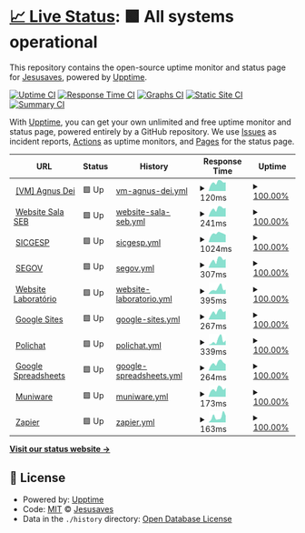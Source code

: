 # [📈 Live Status](https://pazkero.github.io/pilabunb): <!--live status--> **🟩 All systems operational**

This repository contains the open-source uptime monitor and status page for [Jesusaves](https://gitlab.com/jesusalva), powered by [Upptime](https://github.com/upptime/upptime).

[![Uptime CI](https://github.com/pazkero/pilabunb/workflows/Uptime%20CI/badge.svg)](https://github.com/pazkero/pilabunb/actions?query=workflow%3A%22Uptime+CI%22)
[![Response Time CI](https://github.com/pazkero/pilabunb/workflows/Response%20Time%20CI/badge.svg)](https://github.com/pazkero/pilabunb/actions?query=workflow%3A%22Response+Time+CI%22)
[![Graphs CI](https://github.com/pazkero/pilabunb/workflows/Graphs%20CI/badge.svg)](https://github.com/pazkero/pilabunb/actions?query=workflow%3A%22Graphs+CI%22)
[![Static Site CI](https://github.com/pazkero/pilabunb/workflows/Static%20Site%20CI/badge.svg)](https://github.com/pazkero/pilabunb/actions?query=workflow%3A%22Static+Site+CI%22)
[![Summary CI](https://github.com/pazkero/pilabunb/workflows/Summary%20CI/badge.svg)](https://github.com/pazkero/pilabunb/actions?query=workflow%3A%22Summary+CI%22)

With [Upptime](https://upptime.js.org), you can get your own unlimited and free uptime monitor and status page, powered entirely by a GitHub repository. We use [Issues](https://github.com/pazkero/pilabunb/issues) as incident reports, [Actions](https://github.com/pazkero/pilabunb/actions) as uptime monitors, and [Pages](https://pazkero.github.io/pilabunb) for the status page.

<!--start: status pages-->
<!-- This summary is generated by Upptime (https://github.com/upptime/upptime) -->
<!-- Do not edit this manually, your changes will be overwritten -->
<!-- prettier-ignore -->
| URL | Status | History | Response Time | Uptime |
| --- | ------ | ------- | ------------- | ------ |
| <img alt="" src="https://icons.duckduckgo.com/ip3/null.ico" height="13"> [[VM] Agnus Dei](75.119.128.234) | 🟩 Up | [vm-agnus-dei.yml](https://github.com/pazkero/pilabunb/commits/HEAD/history/vm-agnus-dei.yml) | <details><summary><img alt="Response time graph" src="./graphs/vm-agnus-dei/response-time-week.png" height="20"> 120ms</summary><br><a href="https://pazkero.github.io/pilabunb/history/vm-agnus-dei"><img alt="Response time 121" src="https://img.shields.io/endpoint?url=https%3A%2F%2Fraw.githubusercontent.com%2Fpazkero%2Fpilabunb%2FHEAD%2Fapi%2Fvm-agnus-dei%2Fresponse-time.json"></a><br><a href="https://pazkero.github.io/pilabunb/history/vm-agnus-dei"><img alt="24-hour response time 120" src="https://img.shields.io/endpoint?url=https%3A%2F%2Fraw.githubusercontent.com%2Fpazkero%2Fpilabunb%2FHEAD%2Fapi%2Fvm-agnus-dei%2Fresponse-time-day.json"></a><br><a href="https://pazkero.github.io/pilabunb/history/vm-agnus-dei"><img alt="7-day response time 120" src="https://img.shields.io/endpoint?url=https%3A%2F%2Fraw.githubusercontent.com%2Fpazkero%2Fpilabunb%2FHEAD%2Fapi%2Fvm-agnus-dei%2Fresponse-time-week.json"></a><br><a href="https://pazkero.github.io/pilabunb/history/vm-agnus-dei"><img alt="30-day response time 119" src="https://img.shields.io/endpoint?url=https%3A%2F%2Fraw.githubusercontent.com%2Fpazkero%2Fpilabunb%2FHEAD%2Fapi%2Fvm-agnus-dei%2Fresponse-time-month.json"></a><br><a href="https://pazkero.github.io/pilabunb/history/vm-agnus-dei"><img alt="1-year response time 121" src="https://img.shields.io/endpoint?url=https%3A%2F%2Fraw.githubusercontent.com%2Fpazkero%2Fpilabunb%2FHEAD%2Fapi%2Fvm-agnus-dei%2Fresponse-time-year.json"></a></details> | <details><summary><a href="https://pazkero.github.io/pilabunb/history/vm-agnus-dei">100.00%</a></summary><a href="https://pazkero.github.io/pilabunb/history/vm-agnus-dei"><img alt="All-time uptime 99.46%" src="https://img.shields.io/endpoint?url=https%3A%2F%2Fraw.githubusercontent.com%2Fpazkero%2Fpilabunb%2FHEAD%2Fapi%2Fvm-agnus-dei%2Fuptime.json"></a><br><a href="https://pazkero.github.io/pilabunb/history/vm-agnus-dei"><img alt="24-hour uptime 100.00%" src="https://img.shields.io/endpoint?url=https%3A%2F%2Fraw.githubusercontent.com%2Fpazkero%2Fpilabunb%2FHEAD%2Fapi%2Fvm-agnus-dei%2Fuptime-day.json"></a><br><a href="https://pazkero.github.io/pilabunb/history/vm-agnus-dei"><img alt="7-day uptime 100.00%" src="https://img.shields.io/endpoint?url=https%3A%2F%2Fraw.githubusercontent.com%2Fpazkero%2Fpilabunb%2FHEAD%2Fapi%2Fvm-agnus-dei%2Fuptime-week.json"></a><br><a href="https://pazkero.github.io/pilabunb/history/vm-agnus-dei"><img alt="30-day uptime 100.00%" src="https://img.shields.io/endpoint?url=https%3A%2F%2Fraw.githubusercontent.com%2Fpazkero%2Fpilabunb%2FHEAD%2Fapi%2Fvm-agnus-dei%2Fuptime-month.json"></a><br><a href="https://pazkero.github.io/pilabunb/history/vm-agnus-dei"><img alt="1-year uptime 99.46%" src="https://img.shields.io/endpoint?url=https%3A%2F%2Fraw.githubusercontent.com%2Fpazkero%2Fpilabunb%2FHEAD%2Fapi%2Fvm-agnus-dei%2Fuptime-year.json"></a></details>
| <img alt="" src="https://icons.duckduckgo.com/ip3/www.projetosalasebunb.com.br.ico" height="13"> [Website Sala SEB](https://www.projetosalasebunb.com.br/adesao) | 🟩 Up | [website-sala-seb.yml](https://github.com/pazkero/pilabunb/commits/HEAD/history/website-sala-seb.yml) | <details><summary><img alt="Response time graph" src="./graphs/website-sala-seb/response-time-week.png" height="20"> 241ms</summary><br><a href="https://pazkero.github.io/pilabunb/history/website-sala-seb"><img alt="Response time 323" src="https://img.shields.io/endpoint?url=https%3A%2F%2Fraw.githubusercontent.com%2Fpazkero%2Fpilabunb%2FHEAD%2Fapi%2Fwebsite-sala-seb%2Fresponse-time.json"></a><br><a href="https://pazkero.github.io/pilabunb/history/website-sala-seb"><img alt="24-hour response time 258" src="https://img.shields.io/endpoint?url=https%3A%2F%2Fraw.githubusercontent.com%2Fpazkero%2Fpilabunb%2FHEAD%2Fapi%2Fwebsite-sala-seb%2Fresponse-time-day.json"></a><br><a href="https://pazkero.github.io/pilabunb/history/website-sala-seb"><img alt="7-day response time 241" src="https://img.shields.io/endpoint?url=https%3A%2F%2Fraw.githubusercontent.com%2Fpazkero%2Fpilabunb%2FHEAD%2Fapi%2Fwebsite-sala-seb%2Fresponse-time-week.json"></a><br><a href="https://pazkero.github.io/pilabunb/history/website-sala-seb"><img alt="30-day response time 289" src="https://img.shields.io/endpoint?url=https%3A%2F%2Fraw.githubusercontent.com%2Fpazkero%2Fpilabunb%2FHEAD%2Fapi%2Fwebsite-sala-seb%2Fresponse-time-month.json"></a><br><a href="https://pazkero.github.io/pilabunb/history/website-sala-seb"><img alt="1-year response time 323" src="https://img.shields.io/endpoint?url=https%3A%2F%2Fraw.githubusercontent.com%2Fpazkero%2Fpilabunb%2FHEAD%2Fapi%2Fwebsite-sala-seb%2Fresponse-time-year.json"></a></details> | <details><summary><a href="https://pazkero.github.io/pilabunb/history/website-sala-seb">100.00%</a></summary><a href="https://pazkero.github.io/pilabunb/history/website-sala-seb"><img alt="All-time uptime 99.99%" src="https://img.shields.io/endpoint?url=https%3A%2F%2Fraw.githubusercontent.com%2Fpazkero%2Fpilabunb%2FHEAD%2Fapi%2Fwebsite-sala-seb%2Fuptime.json"></a><br><a href="https://pazkero.github.io/pilabunb/history/website-sala-seb"><img alt="24-hour uptime 100.00%" src="https://img.shields.io/endpoint?url=https%3A%2F%2Fraw.githubusercontent.com%2Fpazkero%2Fpilabunb%2FHEAD%2Fapi%2Fwebsite-sala-seb%2Fuptime-day.json"></a><br><a href="https://pazkero.github.io/pilabunb/history/website-sala-seb"><img alt="7-day uptime 100.00%" src="https://img.shields.io/endpoint?url=https%3A%2F%2Fraw.githubusercontent.com%2Fpazkero%2Fpilabunb%2FHEAD%2Fapi%2Fwebsite-sala-seb%2Fuptime-week.json"></a><br><a href="https://pazkero.github.io/pilabunb/history/website-sala-seb"><img alt="30-day uptime 100.00%" src="https://img.shields.io/endpoint?url=https%3A%2F%2Fraw.githubusercontent.com%2Fpazkero%2Fpilabunb%2FHEAD%2Fapi%2Fwebsite-sala-seb%2Fuptime-month.json"></a><br><a href="https://pazkero.github.io/pilabunb/history/website-sala-seb"><img alt="1-year uptime 99.99%" src="https://img.shields.io/endpoint?url=https%3A%2F%2Fraw.githubusercontent.com%2Fpazkero%2Fpilabunb%2FHEAD%2Fapi%2Fwebsite-sala-seb%2Fuptime-year.json"></a></details>
| <img alt="" src="https://icons.duckduckgo.com/ip3/sicgesp.com.br.ico" height="13"> [SICGESP](https://sicgesp.com.br/login/) | 🟩 Up | [sicgesp.yml](https://github.com/pazkero/pilabunb/commits/HEAD/history/sicgesp.yml) | <details><summary><img alt="Response time graph" src="./graphs/sicgesp/response-time-week.png" height="20"> 1024ms</summary><br><a href="https://pazkero.github.io/pilabunb/history/sicgesp"><img alt="Response time 1014" src="https://img.shields.io/endpoint?url=https%3A%2F%2Fraw.githubusercontent.com%2Fpazkero%2Fpilabunb%2FHEAD%2Fapi%2Fsicgesp%2Fresponse-time.json"></a><br><a href="https://pazkero.github.io/pilabunb/history/sicgesp"><img alt="24-hour response time 884" src="https://img.shields.io/endpoint?url=https%3A%2F%2Fraw.githubusercontent.com%2Fpazkero%2Fpilabunb%2FHEAD%2Fapi%2Fsicgesp%2Fresponse-time-day.json"></a><br><a href="https://pazkero.github.io/pilabunb/history/sicgesp"><img alt="7-day response time 1024" src="https://img.shields.io/endpoint?url=https%3A%2F%2Fraw.githubusercontent.com%2Fpazkero%2Fpilabunb%2FHEAD%2Fapi%2Fsicgesp%2Fresponse-time-week.json"></a><br><a href="https://pazkero.github.io/pilabunb/history/sicgesp"><img alt="30-day response time 1009" src="https://img.shields.io/endpoint?url=https%3A%2F%2Fraw.githubusercontent.com%2Fpazkero%2Fpilabunb%2FHEAD%2Fapi%2Fsicgesp%2Fresponse-time-month.json"></a><br><a href="https://pazkero.github.io/pilabunb/history/sicgesp"><img alt="1-year response time 1014" src="https://img.shields.io/endpoint?url=https%3A%2F%2Fraw.githubusercontent.com%2Fpazkero%2Fpilabunb%2FHEAD%2Fapi%2Fsicgesp%2Fresponse-time-year.json"></a></details> | <details><summary><a href="https://pazkero.github.io/pilabunb/history/sicgesp">100.00%</a></summary><a href="https://pazkero.github.io/pilabunb/history/sicgesp"><img alt="All-time uptime 99.97%" src="https://img.shields.io/endpoint?url=https%3A%2F%2Fraw.githubusercontent.com%2Fpazkero%2Fpilabunb%2FHEAD%2Fapi%2Fsicgesp%2Fuptime.json"></a><br><a href="https://pazkero.github.io/pilabunb/history/sicgesp"><img alt="24-hour uptime 100.00%" src="https://img.shields.io/endpoint?url=https%3A%2F%2Fraw.githubusercontent.com%2Fpazkero%2Fpilabunb%2FHEAD%2Fapi%2Fsicgesp%2Fuptime-day.json"></a><br><a href="https://pazkero.github.io/pilabunb/history/sicgesp"><img alt="7-day uptime 100.00%" src="https://img.shields.io/endpoint?url=https%3A%2F%2Fraw.githubusercontent.com%2Fpazkero%2Fpilabunb%2FHEAD%2Fapi%2Fsicgesp%2Fuptime-week.json"></a><br><a href="https://pazkero.github.io/pilabunb/history/sicgesp"><img alt="30-day uptime 100.00%" src="https://img.shields.io/endpoint?url=https%3A%2F%2Fraw.githubusercontent.com%2Fpazkero%2Fpilabunb%2FHEAD%2Fapi%2Fsicgesp%2Fuptime-month.json"></a><br><a href="https://pazkero.github.io/pilabunb/history/sicgesp"><img alt="1-year uptime 99.97%" src="https://img.shields.io/endpoint?url=https%3A%2F%2Fraw.githubusercontent.com%2Fpazkero%2Fpilabunb%2FHEAD%2Fapi%2Fsicgesp%2Fuptime-year.json"></a></details>
| <img alt="" src="https://icons.duckduckgo.com/ip3/segov.com.br.ico" height="13"> [SEGOV](https://segov.com.br/) | 🟩 Up | [segov.yml](https://github.com/pazkero/pilabunb/commits/HEAD/history/segov.yml) | <details><summary><img alt="Response time graph" src="./graphs/segov/response-time-week.png" height="20"> 307ms</summary><br><a href="https://pazkero.github.io/pilabunb/history/segov"><img alt="Response time 397" src="https://img.shields.io/endpoint?url=https%3A%2F%2Fraw.githubusercontent.com%2Fpazkero%2Fpilabunb%2FHEAD%2Fapi%2Fsegov%2Fresponse-time.json"></a><br><a href="https://pazkero.github.io/pilabunb/history/segov"><img alt="24-hour response time 337" src="https://img.shields.io/endpoint?url=https%3A%2F%2Fraw.githubusercontent.com%2Fpazkero%2Fpilabunb%2FHEAD%2Fapi%2Fsegov%2Fresponse-time-day.json"></a><br><a href="https://pazkero.github.io/pilabunb/history/segov"><img alt="7-day response time 307" src="https://img.shields.io/endpoint?url=https%3A%2F%2Fraw.githubusercontent.com%2Fpazkero%2Fpilabunb%2FHEAD%2Fapi%2Fsegov%2Fresponse-time-week.json"></a><br><a href="https://pazkero.github.io/pilabunb/history/segov"><img alt="30-day response time 650" src="https://img.shields.io/endpoint?url=https%3A%2F%2Fraw.githubusercontent.com%2Fpazkero%2Fpilabunb%2FHEAD%2Fapi%2Fsegov%2Fresponse-time-month.json"></a><br><a href="https://pazkero.github.io/pilabunb/history/segov"><img alt="1-year response time 397" src="https://img.shields.io/endpoint?url=https%3A%2F%2Fraw.githubusercontent.com%2Fpazkero%2Fpilabunb%2FHEAD%2Fapi%2Fsegov%2Fresponse-time-year.json"></a></details> | <details><summary><a href="https://pazkero.github.io/pilabunb/history/segov">100.00%</a></summary><a href="https://pazkero.github.io/pilabunb/history/segov"><img alt="All-time uptime 58.11%" src="https://img.shields.io/endpoint?url=https%3A%2F%2Fraw.githubusercontent.com%2Fpazkero%2Fpilabunb%2FHEAD%2Fapi%2Fsegov%2Fuptime.json"></a><br><a href="https://pazkero.github.io/pilabunb/history/segov"><img alt="24-hour uptime 100.00%" src="https://img.shields.io/endpoint?url=https%3A%2F%2Fraw.githubusercontent.com%2Fpazkero%2Fpilabunb%2FHEAD%2Fapi%2Fsegov%2Fuptime-day.json"></a><br><a href="https://pazkero.github.io/pilabunb/history/segov"><img alt="7-day uptime 100.00%" src="https://img.shields.io/endpoint?url=https%3A%2F%2Fraw.githubusercontent.com%2Fpazkero%2Fpilabunb%2FHEAD%2Fapi%2Fsegov%2Fuptime-week.json"></a><br><a href="https://pazkero.github.io/pilabunb/history/segov"><img alt="30-day uptime 60.46%" src="https://img.shields.io/endpoint?url=https%3A%2F%2Fraw.githubusercontent.com%2Fpazkero%2Fpilabunb%2FHEAD%2Fapi%2Fsegov%2Fuptime-month.json"></a><br><a href="https://pazkero.github.io/pilabunb/history/segov"><img alt="1-year uptime 58.11%" src="https://img.shields.io/endpoint?url=https%3A%2F%2Fraw.githubusercontent.com%2Fpazkero%2Fpilabunb%2FHEAD%2Fapi%2Fsegov%2Fuptime-year.json"></a></details>
| <img alt="" src="https://icons.duckduckgo.com/ip3/www.pilab.net.br.ico" height="13"> [Website Laboratório](https://www.pilab.net.br) | 🟩 Up | [website-laboratorio.yml](https://github.com/pazkero/pilabunb/commits/HEAD/history/website-laboratorio.yml) | <details><summary><img alt="Response time graph" src="./graphs/website-laboratorio/response-time-week.png" height="20"> 395ms</summary><br><a href="https://pazkero.github.io/pilabunb/history/website-laboratorio"><img alt="Response time 569" src="https://img.shields.io/endpoint?url=https%3A%2F%2Fraw.githubusercontent.com%2Fpazkero%2Fpilabunb%2FHEAD%2Fapi%2Fwebsite-laboratorio%2Fresponse-time.json"></a><br><a href="https://pazkero.github.io/pilabunb/history/website-laboratorio"><img alt="24-hour response time 325" src="https://img.shields.io/endpoint?url=https%3A%2F%2Fraw.githubusercontent.com%2Fpazkero%2Fpilabunb%2FHEAD%2Fapi%2Fwebsite-laboratorio%2Fresponse-time-day.json"></a><br><a href="https://pazkero.github.io/pilabunb/history/website-laboratorio"><img alt="7-day response time 395" src="https://img.shields.io/endpoint?url=https%3A%2F%2Fraw.githubusercontent.com%2Fpazkero%2Fpilabunb%2FHEAD%2Fapi%2Fwebsite-laboratorio%2Fresponse-time-week.json"></a><br><a href="https://pazkero.github.io/pilabunb/history/website-laboratorio"><img alt="30-day response time 668" src="https://img.shields.io/endpoint?url=https%3A%2F%2Fraw.githubusercontent.com%2Fpazkero%2Fpilabunb%2FHEAD%2Fapi%2Fwebsite-laboratorio%2Fresponse-time-month.json"></a><br><a href="https://pazkero.github.io/pilabunb/history/website-laboratorio"><img alt="1-year response time 569" src="https://img.shields.io/endpoint?url=https%3A%2F%2Fraw.githubusercontent.com%2Fpazkero%2Fpilabunb%2FHEAD%2Fapi%2Fwebsite-laboratorio%2Fresponse-time-year.json"></a></details> | <details><summary><a href="https://pazkero.github.io/pilabunb/history/website-laboratorio">100.00%</a></summary><a href="https://pazkero.github.io/pilabunb/history/website-laboratorio"><img alt="All-time uptime 99.98%" src="https://img.shields.io/endpoint?url=https%3A%2F%2Fraw.githubusercontent.com%2Fpazkero%2Fpilabunb%2FHEAD%2Fapi%2Fwebsite-laboratorio%2Fuptime.json"></a><br><a href="https://pazkero.github.io/pilabunb/history/website-laboratorio"><img alt="24-hour uptime 100.00%" src="https://img.shields.io/endpoint?url=https%3A%2F%2Fraw.githubusercontent.com%2Fpazkero%2Fpilabunb%2FHEAD%2Fapi%2Fwebsite-laboratorio%2Fuptime-day.json"></a><br><a href="https://pazkero.github.io/pilabunb/history/website-laboratorio"><img alt="7-day uptime 100.00%" src="https://img.shields.io/endpoint?url=https%3A%2F%2Fraw.githubusercontent.com%2Fpazkero%2Fpilabunb%2FHEAD%2Fapi%2Fwebsite-laboratorio%2Fuptime-week.json"></a><br><a href="https://pazkero.github.io/pilabunb/history/website-laboratorio"><img alt="30-day uptime 99.95%" src="https://img.shields.io/endpoint?url=https%3A%2F%2Fraw.githubusercontent.com%2Fpazkero%2Fpilabunb%2FHEAD%2Fapi%2Fwebsite-laboratorio%2Fuptime-month.json"></a><br><a href="https://pazkero.github.io/pilabunb/history/website-laboratorio"><img alt="1-year uptime 99.98%" src="https://img.shields.io/endpoint?url=https%3A%2F%2Fraw.githubusercontent.com%2Fpazkero%2Fpilabunb%2FHEAD%2Fapi%2Fwebsite-laboratorio%2Fuptime-year.json"></a></details>
| <img alt="" src="https://icons.duckduckgo.com/ip3/sites.google.com.ico" height="13"> [Google Sites](https://sites.google.com/) | 🟩 Up | [google-sites.yml](https://github.com/pazkero/pilabunb/commits/HEAD/history/google-sites.yml) | <details><summary><img alt="Response time graph" src="./graphs/google-sites/response-time-week.png" height="20"> 267ms</summary><br><a href="https://pazkero.github.io/pilabunb/history/google-sites"><img alt="Response time 308" src="https://img.shields.io/endpoint?url=https%3A%2F%2Fraw.githubusercontent.com%2Fpazkero%2Fpilabunb%2FHEAD%2Fapi%2Fgoogle-sites%2Fresponse-time.json"></a><br><a href="https://pazkero.github.io/pilabunb/history/google-sites"><img alt="24-hour response time 296" src="https://img.shields.io/endpoint?url=https%3A%2F%2Fraw.githubusercontent.com%2Fpazkero%2Fpilabunb%2FHEAD%2Fapi%2Fgoogle-sites%2Fresponse-time-day.json"></a><br><a href="https://pazkero.github.io/pilabunb/history/google-sites"><img alt="7-day response time 267" src="https://img.shields.io/endpoint?url=https%3A%2F%2Fraw.githubusercontent.com%2Fpazkero%2Fpilabunb%2FHEAD%2Fapi%2Fgoogle-sites%2Fresponse-time-week.json"></a><br><a href="https://pazkero.github.io/pilabunb/history/google-sites"><img alt="30-day response time 310" src="https://img.shields.io/endpoint?url=https%3A%2F%2Fraw.githubusercontent.com%2Fpazkero%2Fpilabunb%2FHEAD%2Fapi%2Fgoogle-sites%2Fresponse-time-month.json"></a><br><a href="https://pazkero.github.io/pilabunb/history/google-sites"><img alt="1-year response time 308" src="https://img.shields.io/endpoint?url=https%3A%2F%2Fraw.githubusercontent.com%2Fpazkero%2Fpilabunb%2FHEAD%2Fapi%2Fgoogle-sites%2Fresponse-time-year.json"></a></details> | <details><summary><a href="https://pazkero.github.io/pilabunb/history/google-sites">100.00%</a></summary><a href="https://pazkero.github.io/pilabunb/history/google-sites"><img alt="All-time uptime 100.00%" src="https://img.shields.io/endpoint?url=https%3A%2F%2Fraw.githubusercontent.com%2Fpazkero%2Fpilabunb%2FHEAD%2Fapi%2Fgoogle-sites%2Fuptime.json"></a><br><a href="https://pazkero.github.io/pilabunb/history/google-sites"><img alt="24-hour uptime 100.00%" src="https://img.shields.io/endpoint?url=https%3A%2F%2Fraw.githubusercontent.com%2Fpazkero%2Fpilabunb%2FHEAD%2Fapi%2Fgoogle-sites%2Fuptime-day.json"></a><br><a href="https://pazkero.github.io/pilabunb/history/google-sites"><img alt="7-day uptime 100.00%" src="https://img.shields.io/endpoint?url=https%3A%2F%2Fraw.githubusercontent.com%2Fpazkero%2Fpilabunb%2FHEAD%2Fapi%2Fgoogle-sites%2Fuptime-week.json"></a><br><a href="https://pazkero.github.io/pilabunb/history/google-sites"><img alt="30-day uptime 100.00%" src="https://img.shields.io/endpoint?url=https%3A%2F%2Fraw.githubusercontent.com%2Fpazkero%2Fpilabunb%2FHEAD%2Fapi%2Fgoogle-sites%2Fuptime-month.json"></a><br><a href="https://pazkero.github.io/pilabunb/history/google-sites"><img alt="1-year uptime 100.00%" src="https://img.shields.io/endpoint?url=https%3A%2F%2Fraw.githubusercontent.com%2Fpazkero%2Fpilabunb%2FHEAD%2Fapi%2Fgoogle-sites%2Fuptime-year.json"></a></details>
| <img alt="" src="https://icons.duckduckgo.com/ip3/app-spa.poli.digital.ico" height="13"> [Polichat](https://app-spa.poli.digital/) | 🟩 Up | [polichat.yml](https://github.com/pazkero/pilabunb/commits/HEAD/history/polichat.yml) | <details><summary><img alt="Response time graph" src="./graphs/polichat/response-time-week.png" height="20"> 339ms</summary><br><a href="https://pazkero.github.io/pilabunb/history/polichat"><img alt="Response time 260" src="https://img.shields.io/endpoint?url=https%3A%2F%2Fraw.githubusercontent.com%2Fpazkero%2Fpilabunb%2FHEAD%2Fapi%2Fpolichat%2Fresponse-time.json"></a><br><a href="https://pazkero.github.io/pilabunb/history/polichat"><img alt="24-hour response time 357" src="https://img.shields.io/endpoint?url=https%3A%2F%2Fraw.githubusercontent.com%2Fpazkero%2Fpilabunb%2FHEAD%2Fapi%2Fpolichat%2Fresponse-time-day.json"></a><br><a href="https://pazkero.github.io/pilabunb/history/polichat"><img alt="7-day response time 339" src="https://img.shields.io/endpoint?url=https%3A%2F%2Fraw.githubusercontent.com%2Fpazkero%2Fpilabunb%2FHEAD%2Fapi%2Fpolichat%2Fresponse-time-week.json"></a><br><a href="https://pazkero.github.io/pilabunb/history/polichat"><img alt="30-day response time 292" src="https://img.shields.io/endpoint?url=https%3A%2F%2Fraw.githubusercontent.com%2Fpazkero%2Fpilabunb%2FHEAD%2Fapi%2Fpolichat%2Fresponse-time-month.json"></a><br><a href="https://pazkero.github.io/pilabunb/history/polichat"><img alt="1-year response time 260" src="https://img.shields.io/endpoint?url=https%3A%2F%2Fraw.githubusercontent.com%2Fpazkero%2Fpilabunb%2FHEAD%2Fapi%2Fpolichat%2Fresponse-time-year.json"></a></details> | <details><summary><a href="https://pazkero.github.io/pilabunb/history/polichat">100.00%</a></summary><a href="https://pazkero.github.io/pilabunb/history/polichat"><img alt="All-time uptime 99.93%" src="https://img.shields.io/endpoint?url=https%3A%2F%2Fraw.githubusercontent.com%2Fpazkero%2Fpilabunb%2FHEAD%2Fapi%2Fpolichat%2Fuptime.json"></a><br><a href="https://pazkero.github.io/pilabunb/history/polichat"><img alt="24-hour uptime 100.00%" src="https://img.shields.io/endpoint?url=https%3A%2F%2Fraw.githubusercontent.com%2Fpazkero%2Fpilabunb%2FHEAD%2Fapi%2Fpolichat%2Fuptime-day.json"></a><br><a href="https://pazkero.github.io/pilabunb/history/polichat"><img alt="7-day uptime 100.00%" src="https://img.shields.io/endpoint?url=https%3A%2F%2Fraw.githubusercontent.com%2Fpazkero%2Fpilabunb%2FHEAD%2Fapi%2Fpolichat%2Fuptime-week.json"></a><br><a href="https://pazkero.github.io/pilabunb/history/polichat"><img alt="30-day uptime 99.86%" src="https://img.shields.io/endpoint?url=https%3A%2F%2Fraw.githubusercontent.com%2Fpazkero%2Fpilabunb%2FHEAD%2Fapi%2Fpolichat%2Fuptime-month.json"></a><br><a href="https://pazkero.github.io/pilabunb/history/polichat"><img alt="1-year uptime 99.93%" src="https://img.shields.io/endpoint?url=https%3A%2F%2Fraw.githubusercontent.com%2Fpazkero%2Fpilabunb%2FHEAD%2Fapi%2Fpolichat%2Fuptime-year.json"></a></details>
| <img alt="" src="https://icons.duckduckgo.com/ip3/docs.google.com.ico" height="13"> [Google Spreadsheets](https://docs.google.com/spreadsheets) | 🟩 Up | [google-spreadsheets.yml](https://github.com/pazkero/pilabunb/commits/HEAD/history/google-spreadsheets.yml) | <details><summary><img alt="Response time graph" src="./graphs/google-spreadsheets/response-time-week.png" height="20"> 264ms</summary><br><a href="https://pazkero.github.io/pilabunb/history/google-spreadsheets"><img alt="Response time 299" src="https://img.shields.io/endpoint?url=https%3A%2F%2Fraw.githubusercontent.com%2Fpazkero%2Fpilabunb%2FHEAD%2Fapi%2Fgoogle-spreadsheets%2Fresponse-time.json"></a><br><a href="https://pazkero.github.io/pilabunb/history/google-spreadsheets"><img alt="24-hour response time 223" src="https://img.shields.io/endpoint?url=https%3A%2F%2Fraw.githubusercontent.com%2Fpazkero%2Fpilabunb%2FHEAD%2Fapi%2Fgoogle-spreadsheets%2Fresponse-time-day.json"></a><br><a href="https://pazkero.github.io/pilabunb/history/google-spreadsheets"><img alt="7-day response time 264" src="https://img.shields.io/endpoint?url=https%3A%2F%2Fraw.githubusercontent.com%2Fpazkero%2Fpilabunb%2FHEAD%2Fapi%2Fgoogle-spreadsheets%2Fresponse-time-week.json"></a><br><a href="https://pazkero.github.io/pilabunb/history/google-spreadsheets"><img alt="30-day response time 266" src="https://img.shields.io/endpoint?url=https%3A%2F%2Fraw.githubusercontent.com%2Fpazkero%2Fpilabunb%2FHEAD%2Fapi%2Fgoogle-spreadsheets%2Fresponse-time-month.json"></a><br><a href="https://pazkero.github.io/pilabunb/history/google-spreadsheets"><img alt="1-year response time 299" src="https://img.shields.io/endpoint?url=https%3A%2F%2Fraw.githubusercontent.com%2Fpazkero%2Fpilabunb%2FHEAD%2Fapi%2Fgoogle-spreadsheets%2Fresponse-time-year.json"></a></details> | <details><summary><a href="https://pazkero.github.io/pilabunb/history/google-spreadsheets">100.00%</a></summary><a href="https://pazkero.github.io/pilabunb/history/google-spreadsheets"><img alt="All-time uptime 100.00%" src="https://img.shields.io/endpoint?url=https%3A%2F%2Fraw.githubusercontent.com%2Fpazkero%2Fpilabunb%2FHEAD%2Fapi%2Fgoogle-spreadsheets%2Fuptime.json"></a><br><a href="https://pazkero.github.io/pilabunb/history/google-spreadsheets"><img alt="24-hour uptime 100.00%" src="https://img.shields.io/endpoint?url=https%3A%2F%2Fraw.githubusercontent.com%2Fpazkero%2Fpilabunb%2FHEAD%2Fapi%2Fgoogle-spreadsheets%2Fuptime-day.json"></a><br><a href="https://pazkero.github.io/pilabunb/history/google-spreadsheets"><img alt="7-day uptime 100.00%" src="https://img.shields.io/endpoint?url=https%3A%2F%2Fraw.githubusercontent.com%2Fpazkero%2Fpilabunb%2FHEAD%2Fapi%2Fgoogle-spreadsheets%2Fuptime-week.json"></a><br><a href="https://pazkero.github.io/pilabunb/history/google-spreadsheets"><img alt="30-day uptime 100.00%" src="https://img.shields.io/endpoint?url=https%3A%2F%2Fraw.githubusercontent.com%2Fpazkero%2Fpilabunb%2FHEAD%2Fapi%2Fgoogle-spreadsheets%2Fuptime-month.json"></a><br><a href="https://pazkero.github.io/pilabunb/history/google-spreadsheets"><img alt="1-year uptime 100.00%" src="https://img.shields.io/endpoint?url=https%3A%2F%2Fraw.githubusercontent.com%2Fpazkero%2Fpilabunb%2FHEAD%2Fapi%2Fgoogle-spreadsheets%2Fuptime-year.json"></a></details>
| <img alt="" src="https://icons.duckduckgo.com/ip3/numiware.com.ico" height="13"> [Muniware](http://numiware.com/) | 🟩 Up | [muniware.yml](https://github.com/pazkero/pilabunb/commits/HEAD/history/muniware.yml) | <details><summary><img alt="Response time graph" src="./graphs/muniware/response-time-week.png" height="20"> 173ms</summary><br><a href="https://pazkero.github.io/pilabunb/history/muniware"><img alt="Response time 183" src="https://img.shields.io/endpoint?url=https%3A%2F%2Fraw.githubusercontent.com%2Fpazkero%2Fpilabunb%2FHEAD%2Fapi%2Fmuniware%2Fresponse-time.json"></a><br><a href="https://pazkero.github.io/pilabunb/history/muniware"><img alt="24-hour response time 192" src="https://img.shields.io/endpoint?url=https%3A%2F%2Fraw.githubusercontent.com%2Fpazkero%2Fpilabunb%2FHEAD%2Fapi%2Fmuniware%2Fresponse-time-day.json"></a><br><a href="https://pazkero.github.io/pilabunb/history/muniware"><img alt="7-day response time 173" src="https://img.shields.io/endpoint?url=https%3A%2F%2Fraw.githubusercontent.com%2Fpazkero%2Fpilabunb%2FHEAD%2Fapi%2Fmuniware%2Fresponse-time-week.json"></a><br><a href="https://pazkero.github.io/pilabunb/history/muniware"><img alt="30-day response time 168" src="https://img.shields.io/endpoint?url=https%3A%2F%2Fraw.githubusercontent.com%2Fpazkero%2Fpilabunb%2FHEAD%2Fapi%2Fmuniware%2Fresponse-time-month.json"></a><br><a href="https://pazkero.github.io/pilabunb/history/muniware"><img alt="1-year response time 183" src="https://img.shields.io/endpoint?url=https%3A%2F%2Fraw.githubusercontent.com%2Fpazkero%2Fpilabunb%2FHEAD%2Fapi%2Fmuniware%2Fresponse-time-year.json"></a></details> | <details><summary><a href="https://pazkero.github.io/pilabunb/history/muniware">100.00%</a></summary><a href="https://pazkero.github.io/pilabunb/history/muniware"><img alt="All-time uptime 99.99%" src="https://img.shields.io/endpoint?url=https%3A%2F%2Fraw.githubusercontent.com%2Fpazkero%2Fpilabunb%2FHEAD%2Fapi%2Fmuniware%2Fuptime.json"></a><br><a href="https://pazkero.github.io/pilabunb/history/muniware"><img alt="24-hour uptime 100.00%" src="https://img.shields.io/endpoint?url=https%3A%2F%2Fraw.githubusercontent.com%2Fpazkero%2Fpilabunb%2FHEAD%2Fapi%2Fmuniware%2Fuptime-day.json"></a><br><a href="https://pazkero.github.io/pilabunb/history/muniware"><img alt="7-day uptime 100.00%" src="https://img.shields.io/endpoint?url=https%3A%2F%2Fraw.githubusercontent.com%2Fpazkero%2Fpilabunb%2FHEAD%2Fapi%2Fmuniware%2Fuptime-week.json"></a><br><a href="https://pazkero.github.io/pilabunb/history/muniware"><img alt="30-day uptime 100.00%" src="https://img.shields.io/endpoint?url=https%3A%2F%2Fraw.githubusercontent.com%2Fpazkero%2Fpilabunb%2FHEAD%2Fapi%2Fmuniware%2Fuptime-month.json"></a><br><a href="https://pazkero.github.io/pilabunb/history/muniware"><img alt="1-year uptime 99.99%" src="https://img.shields.io/endpoint?url=https%3A%2F%2Fraw.githubusercontent.com%2Fpazkero%2Fpilabunb%2FHEAD%2Fapi%2Fmuniware%2Fuptime-year.json"></a></details>
| <img alt="" src="https://icons.duckduckgo.com/ip3/zapier.com.ico" height="13"> [Zapier](https://zapier.com/) | 🟩 Up | [zapier.yml](https://github.com/pazkero/pilabunb/commits/HEAD/history/zapier.yml) | <details><summary><img alt="Response time graph" src="./graphs/zapier/response-time-week.png" height="20"> 163ms</summary><br><a href="https://pazkero.github.io/pilabunb/history/zapier"><img alt="Response time 233" src="https://img.shields.io/endpoint?url=https%3A%2F%2Fraw.githubusercontent.com%2Fpazkero%2Fpilabunb%2FHEAD%2Fapi%2Fzapier%2Fresponse-time.json"></a><br><a href="https://pazkero.github.io/pilabunb/history/zapier"><img alt="24-hour response time 200" src="https://img.shields.io/endpoint?url=https%3A%2F%2Fraw.githubusercontent.com%2Fpazkero%2Fpilabunb%2FHEAD%2Fapi%2Fzapier%2Fresponse-time-day.json"></a><br><a href="https://pazkero.github.io/pilabunb/history/zapier"><img alt="7-day response time 163" src="https://img.shields.io/endpoint?url=https%3A%2F%2Fraw.githubusercontent.com%2Fpazkero%2Fpilabunb%2FHEAD%2Fapi%2Fzapier%2Fresponse-time-week.json"></a><br><a href="https://pazkero.github.io/pilabunb/history/zapier"><img alt="30-day response time 174" src="https://img.shields.io/endpoint?url=https%3A%2F%2Fraw.githubusercontent.com%2Fpazkero%2Fpilabunb%2FHEAD%2Fapi%2Fzapier%2Fresponse-time-month.json"></a><br><a href="https://pazkero.github.io/pilabunb/history/zapier"><img alt="1-year response time 233" src="https://img.shields.io/endpoint?url=https%3A%2F%2Fraw.githubusercontent.com%2Fpazkero%2Fpilabunb%2FHEAD%2Fapi%2Fzapier%2Fresponse-time-year.json"></a></details> | <details><summary><a href="https://pazkero.github.io/pilabunb/history/zapier">100.00%</a></summary><a href="https://pazkero.github.io/pilabunb/history/zapier"><img alt="All-time uptime 99.99%" src="https://img.shields.io/endpoint?url=https%3A%2F%2Fraw.githubusercontent.com%2Fpazkero%2Fpilabunb%2FHEAD%2Fapi%2Fzapier%2Fuptime.json"></a><br><a href="https://pazkero.github.io/pilabunb/history/zapier"><img alt="24-hour uptime 100.00%" src="https://img.shields.io/endpoint?url=https%3A%2F%2Fraw.githubusercontent.com%2Fpazkero%2Fpilabunb%2FHEAD%2Fapi%2Fzapier%2Fuptime-day.json"></a><br><a href="https://pazkero.github.io/pilabunb/history/zapier"><img alt="7-day uptime 100.00%" src="https://img.shields.io/endpoint?url=https%3A%2F%2Fraw.githubusercontent.com%2Fpazkero%2Fpilabunb%2FHEAD%2Fapi%2Fzapier%2Fuptime-week.json"></a><br><a href="https://pazkero.github.io/pilabunb/history/zapier"><img alt="30-day uptime 100.00%" src="https://img.shields.io/endpoint?url=https%3A%2F%2Fraw.githubusercontent.com%2Fpazkero%2Fpilabunb%2FHEAD%2Fapi%2Fzapier%2Fuptime-month.json"></a><br><a href="https://pazkero.github.io/pilabunb/history/zapier"><img alt="1-year uptime 99.99%" src="https://img.shields.io/endpoint?url=https%3A%2F%2Fraw.githubusercontent.com%2Fpazkero%2Fpilabunb%2FHEAD%2Fapi%2Fzapier%2Fuptime-year.json"></a></details>

<!--end: status pages-->

[**Visit our status website →**](https://pazkero.github.io/pilabunb)

## 📄 License

- Powered by: [Upptime](https://github.com/upptime/upptime)
- Code: [MIT](./LICENSE) © [Jesusaves](https://gitlab.com/jesusalva)
- Data in the `./history` directory: [Open Database License](https://opendatacommons.org/licenses/odbl/1-0/)
